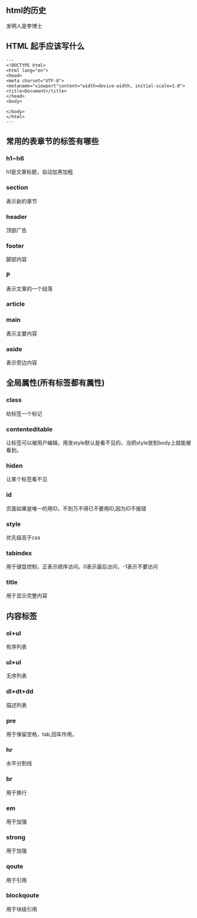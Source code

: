 ## html的历史
   发明人是李博士
## HTML 起手应该写什么
    ···
    <!DOCTYPE html>
    <html lang="en">
    <head>
    <meta charset="UTF-8">
    <metaname="viewport"content="width=device-width, initial-scale=1.0">
    <title>Document</title>
    </head>
    <body>
                    
    </body>
    </html>
    ···
## 常用的表章节的标签有哪些

### h1~h6
h1是文章标题，自动加黑加粗
### section
表示新的章节

### header
顶部广告

### footer
脚部内容

### P
表示文章的一个段落

### article

### main
表示主要内容

### aside 
表示旁边内容

## 全局属性(所有标签都有属性)

### class
给标签一个标记

### contenteditable
让标签可以被用户编辑，用发style默认是看不见的，当把style放到body上就能被看到。

### hiden
让某个标签看不见

### id
页面如果是唯一的用ID，不到万不得已不要用ID,因为ID不报错

### style
优先级高于css

### tabindex
 用于键盘控制，正表示顺序访问，0表示最后访问，-1表示不要访问

### title
用于显示完整内容

## 内容标签
### ol+ul
有序列表
### ul+ul
 无序列表
### dl+dt+dd
描述列表

### pre
用于保留空格，tab,回车作用。

### hr
水平分割线

### br
用于换行

### em
用于加强

### strong
用于加强

### qoute 
用于引用

### blockqoute 
用于块级引用


